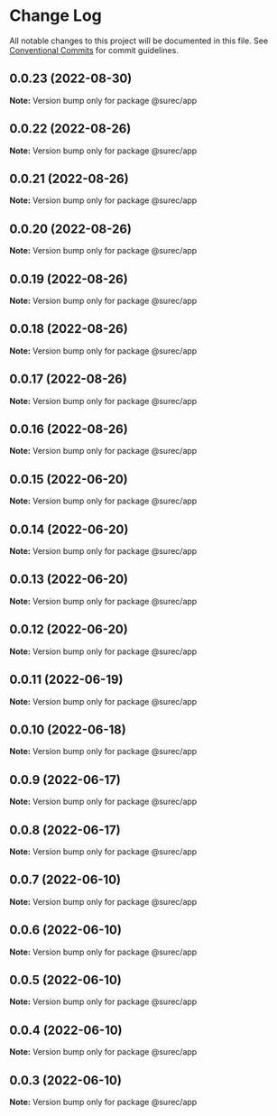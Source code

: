 # Change Log

All notable changes to this project will be documented in this file.
See [Conventional Commits](https://conventionalcommits.org) for commit guidelines.

## 0.0.23 (2022-08-30)

**Note:** Version bump only for package @surec/app





## 0.0.22 (2022-08-26)

**Note:** Version bump only for package @surec/app





## 0.0.21 (2022-08-26)

**Note:** Version bump only for package @surec/app





## 0.0.20 (2022-08-26)

**Note:** Version bump only for package @surec/app





## 0.0.19 (2022-08-26)

**Note:** Version bump only for package @surec/app





## 0.0.18 (2022-08-26)

**Note:** Version bump only for package @surec/app





## 0.0.17 (2022-08-26)

**Note:** Version bump only for package @surec/app





## 0.0.16 (2022-08-26)

**Note:** Version bump only for package @surec/app





## 0.0.15 (2022-06-20)

**Note:** Version bump only for package @surec/app





## 0.0.14 (2022-06-20)

**Note:** Version bump only for package @surec/app





## 0.0.13 (2022-06-20)

**Note:** Version bump only for package @surec/app





## 0.0.12 (2022-06-20)

**Note:** Version bump only for package @surec/app





## 0.0.11 (2022-06-19)

**Note:** Version bump only for package @surec/app





## 0.0.10 (2022-06-18)

**Note:** Version bump only for package @surec/app





## 0.0.9 (2022-06-17)

**Note:** Version bump only for package @surec/app





## 0.0.8 (2022-06-17)

**Note:** Version bump only for package @surec/app





## 0.0.7 (2022-06-10)

**Note:** Version bump only for package @surec/app





## 0.0.6 (2022-06-10)

**Note:** Version bump only for package @surec/app





## 0.0.5 (2022-06-10)

**Note:** Version bump only for package @surec/app





## 0.0.4 (2022-06-10)

**Note:** Version bump only for package @surec/app





## 0.0.3 (2022-06-10)

**Note:** Version bump only for package @surec/app
